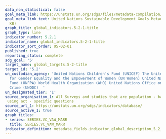 ```yaml
---
data_non_statistical: false
goal_meta_link: https://unstats.un.org/sdgs/files/metadata-compilation/Metadata-Goal-5.pdf
goal_meta_link_text: United Nations Sustainable Development Goals Metadata (PDF 518
  KB)
graph_title: global_indicators.5-2-1-title
graph_type: line
indicator_number: 5.2.1
indicator_name: global_indicators.5-2-1-title
indicator_sort_order: 05-02-01
published: true
reporting_status: complete
sdg_goal: '5'
target_name: global_targets.5-2-title
target_id: '5.2'
un_custodian_agency: 'United Nations Children’s Fund (UNICEF) The United Nations Entity
  for Gender Equality and the Empowerment of Women (UN Women) United Nations Population
  Fund (UNFPA) World Health Organization (WHO) United Nations Office on Drugs and
  Crime (UNODC)  '
un_designated_tier: '1'
source_organisation_1: All Surveys and studies that are population - based, representative at the national or sub - national level, conducted between 2000 and 2018 and measured IP
 using act - specific questions
source_url_1: https://unstats.un.org/sdgs/indicators/database/
source_active_1: true
graph_titles:
- series: SERIES.VC_VAW_MARR
  title: SERIES.VC_VAW_MARR
indicator_definition: metadata_fields.indicator_global_description_5_2_1
---
```

